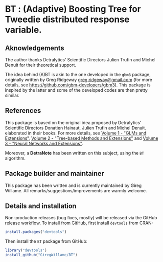 # BT : (Adaptive) Boosting Tree for Tweedie distributed response variable.

## Aknowledgements

The author thanks Detralytics' Scientific Directors Julien Trufin and Michel Denuit for their theoretical support.

The idea behind (A)BT is akin to the one developed in the `gbm3` package, originally written by Greg Ridgeway <greg.ridgeway@gmail.com> (for more details, see https://github.com/gbm-developers/gbm3).
This package is inspired by the latter and some of the developed codes are then pretty similar.

## References

This package is based on the original idea proposed by Detralytics' Scientific Directors Donatien Hainaut, Julien Trufin and Michel Denuit, elaborated in their books. For more details, see [Volume 1 - "GLMs and Extensions"](https://link.springer.com/book/10.1007/978-3-030-25820-7), [Volume 2 - "Tree-based Methods and Extensions"](https://link.springer.com/book/10.1007/978-3-030-57556-4) and [Volume 3 - "Neural Networks and Extensions"](https://link.springer.com/book/10.1007/978-3-030-25827-6).

Moreover, a **DetraNote** has been written on this subject, using the `BT` algorithm.

## Package builder and maintainer

This package has been written and is currently maintained by Gireg Willame.
All remarks/suggestions/improvements are warmly welcome.

## Details and installation

Non-production releases (bug fixes, mostly) will be released via the GitHub
release workflow. To install from GitHub, first install `devtools` from CRAN:

```r
install.packages("devtools")
```

Then install the `BT` package from GitHub:

```r
library("devtools")
install_github("GiregWillame/BT")
```
